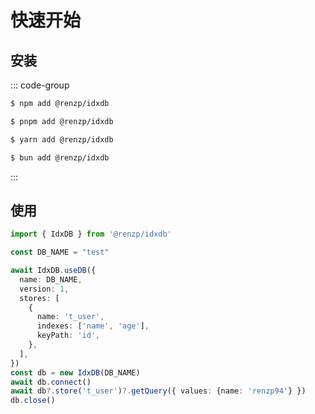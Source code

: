 # 快速开始

## 安装

::: code-group

```sh [npm]
$ npm add @renzp/idxdb
```

```sh [pnpm]
$ pnpm add @renzp/idxdb
```

```sh [yarn]
$ yarn add @renzp/idxdb
```

```sh [bun]
$ bun add @renzp/idxdb
```

:::


## 使用

```ts
import { IdxDB } from '@renzp/idxdb'

const DB_NAME = "test"

await IdxDB.useDB({
  name: DB_NAME,
  version: 1,
  stores: [
    {
      name: 't_user',
      indexes: ['name', 'age'],
      keyPath: 'id',
    },
  ],
})
const db = new IdxDB(DB_NAME)
await db.connect()
await db?.store('t_user')?.getQuery({ values: {name: 'renzp94'} })
db.close()
```
